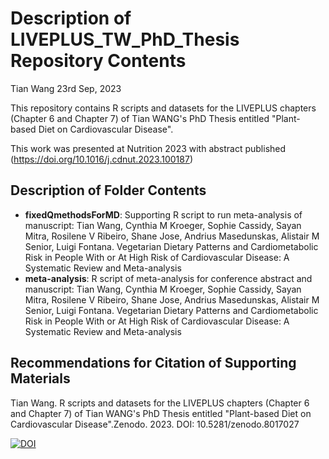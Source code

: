 Description of LIVEPLUS_TW_PhD_Thesis Repository Contents
================
Tian Wang
23rd Sep, 2023

This repository contains R scripts and datasets for the LIVEPLUS chapters (Chapter 6 and Chapter 7) of 
Tian WANG's PhD Thesis entitled "Plant-based Diet on Cardiovascular Disease".

This work was presented at Nutrition 2023 with abstract published (https://doi.org/10.1016/j.cdnut.2023.100187)

## Description of Folder Contents

-   **fixedQmethodsForMD**: Supporting R script to run meta-analysis of 
    manuscript: Tian Wang, Cynthia M Kroeger, Sophie Cassidy, Sayan Mitra, 
    Rosilene V Ribeiro, Shane Jose, Andrius Masedunskas, Alistair M Senior, 
    Luigi Fontana. Vegetarian Dietary Patterns and Cardiometabolic Risk in People 
    With or At High Risk of Cardiovascular Disease: A Systematic Review and 
    Meta-analysis
-   **meta-analysis**: R script of meta-analysis for conference abstract and 
    manuscript: Tian Wang, Cynthia M Kroeger, Sophie Cassidy, Sayan Mitra, 
    Rosilene V Ribeiro, Shane Jose, Andrius Masedunskas, Alistair M Senior, 
    Luigi Fontana. Vegetarian Dietary Patterns and Cardiometabolic Risk in People 
    With or At High Risk of Cardiovascular Disease: A Systematic Review and 
    Meta-analysis

## Recommendations for Citation of Supporting Materials

Tian Wang. R scripts and datasets for the LIVEPLUS chapters (Chapter 6 and Chapter 7) of 
Tian WANG's PhD Thesis entitled "Plant-based Diet on Cardiovascular Disease".Zenodo. 2023. 
DOI: 10.5281/zenodo.8017027
    
[![DOI](https://zenodo.org/badge/649641333.svg)](https://zenodo.org/badge/latestdoi/649641333)
